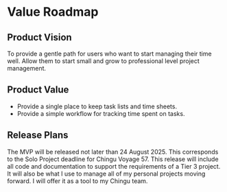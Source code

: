 # Value Roadmap

## Product Vision

To provide a gentle path for users who want to start managing their time well.
Allow them to start small and grow to professional level project management.

## Product Value

* Provide a single place to keep task lists and time sheets.
* Provide a simple workflow for tracking time spent on tasks.

## Release Plans

The MVP will be released not later than 24 August 2025.
This corresponds to the Solo Project deadline for Chingu Voyage 57.
This release will include all code and documentation to support
the requirements of a Tier 3 project. It will also be what I use
to manage all of my personal projects moving forward. I will offer
it as a tool to my Chingu team.
